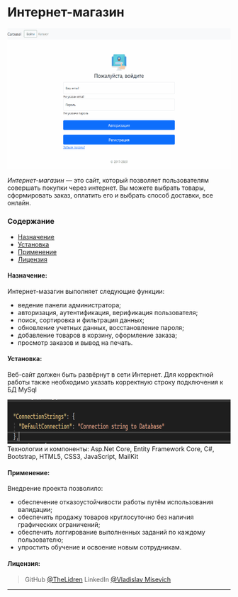 # Интернет-магазин
<!-- Gif-демо -->
<img src="ShopComp/Images/Demo.gif" alt="DemoGif.gif"/>

*Интернет-магазин* — это сайт, который позволяет пользователям совершать покупки через интернет. Вы можете выбрать товары, сформировать заказ, оплатить его и выбрать способ доставки, все онлайн.

### Содержание
- [Назначение](#why)
- [Установка](#install)
- [Применение](#apply)
- [Лицензия](#license)

#### Назначение:

<a name="why"></a>
Интернет-мазагин выполняет следующие функции:
-	ведение панели администратора;
-	авторизация, аутентификация, верификация пользователя;
-	поиск, сортировка и фильтрация данных;
-	обновление учетных данных, восстановление пароля;
-	добавление товаров в корзину, оформление заказа;
-	просмотр заказов и вывод на печать.

#### Установка:

<a name="install"></a>
Веб-сайт должен быть развёрнут в сети Интернет.
Для корректной работы также необходимо указать корректную строку подключения к БД MySql
<!-- тут необходимо указать скрин appsettings.json -->
<img src="ShopComp/Images/ConnString.png" alt="ConnString" height=100 />
Технологии и компоненты: Asp.Net Core, Entity Framework Core, C#, Bootstrap, HTML5, CSS3, JavaScript, MailKit

#### Применение:

<a name="apply"></a>
Внедрение проекта позволило:
- обеспечение отказоустойчивости работы путём использования валидации;
- обеспечить продажу товаров круглосуточно без наличия графических ограничений;
- обеспечить логгирование выполненных заданий по каждому пользователю;
- упростить обучение и освоение новым сотрудникам. 

#### Лицензия:

<a name="license"></a>
> GitHub [@TheLidren](https://github.com/TheLidren)
LinkedIn [@Vladislav Misevich](https://by.linkedin.com/in/thelidren/ru)
<hr/>


